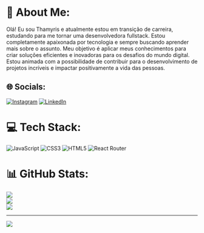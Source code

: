 # 💫 About Me:
Olá! Eu sou Thamyris e atualmente estou em transição de carreira, estudando para me tornar uma desenvolvedora fullstack. Estou completamente apaixonada por tecnologia e sempre buscando aprender mais sobre o assunto. Meu objetivo é aplicar meus conhecimentos para criar soluções eficientes e inovadoras para os desafios do mundo digital. Estou animada com a possibilidade de contribuir para o desenvolvimento de projetos incríveis e impactar positivamente a vida das pessoas.


## 🌐 Socials:
[![Instagram](https://img.shields.io/badge/Instagram-%23E4405F.svg?logo=Instagram&logoColor=white)](https://instagram.com/thamyrisarraes) [![LinkedIn](https://img.shields.io/badge/LinkedIn-%230077B5.svg?logo=linkedin&logoColor=white)](https://linkedin.com/in/thamyriscabralarraes) 

# 💻 Tech Stack:
![JavaScript](https://img.shields.io/badge/javascript-%23323330.svg?style=for-the-badge&logo=javascript&logoColor=%23F7DF1E) ![CSS3](https://img.shields.io/badge/css3-%231572B6.svg?style=for-the-badge&logo=css3&logoColor=white) ![HTML5](https://img.shields.io/badge/html5-%23E34F26.svg?style=for-the-badge&logo=html5&logoColor=white) ![React Router](https://img.shields.io/badge/React_Router-CA4245?style=for-the-badge&logo=react-router&logoColor=white)
# 📊 GitHub Stats:
![](https://github-readme-stats.vercel.app/api?username=ThamyrisCabralArraes&theme=buefy&hide_border=false&include_all_commits=false&count_private=false)<br/>
![](https://github-readme-streak-stats.herokuapp.com/?user=ThamyrisCabralArraes&theme=buefy&hide_border=false)<br/>
![](https://github-readme-stats.vercel.app/api/top-langs/?username=ThamyrisCabralArraes&theme=buefy&hide_border=false&include_all_commits=false&count_private=false&layout=compact)

---
[![](https://visitcount.itsvg.in/api?id=ThamyrisCabralArraes&icon=0&color=0)](https://visitcount.itsvg.in)

<!-- Proudly created with GPRM ( https://gprm.itsvg.in ) -->

